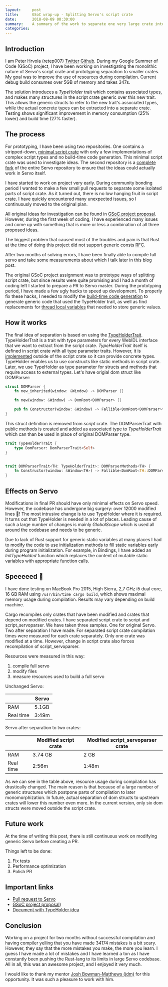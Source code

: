 ```yaml
---
layout:     post
title:      GSoC wrap-up - Splitting Servo's script crate
date:       2018-08-09 00:30:00
summary:    A summary of the work to separate one very large crate into smaller ones
categories:
---
```


## Introduction

I am Peter Hrvola (retep007) [Twitter](https://twitter.com/retep007) [Github](https://github.com/retep007). During my Google Summer of Code (GSoC) project, I have been working on investigating the monolithic nature of Servo's script crate and prototyping separation to smaller crates. My goal was to improve the use of resources during compilation. Current debug build consumes over 5GB of memory and takes 347s.

The solution introduces a *TypeHolder* trait which contains associated types, and makes many structures in the script crate generic over this new trait. This allows the generic structs to refer to the new trait's associated types, while the actual concrete types can be extracted into a separate crate. Testing shows significant improvement in memory consumption (25% lower) and build time (27% faster).

## The process

For prototyping, I have been using two repositories. One contains a stripped-down, [minimal script crate](https://github.com/retep007/servo) with only a few implementations of complex script types and no build-time code generation. This minimal script crate was used to investigate ideas. The second repository is a [complete fork](https://github.com/retep007/servo-1) of the entire Servo repository to ensure that the ideas could actually work in Servo itself.

I have started to work on project very early. During community bonding period I wanted to make a few small pull requests to separate some isolated parts of script crate. As it turned out, there is no low hanging fruit in script crate. I have quickly encountered many unexpected issues, so I continuously moved to the original plan.

All original ideas for investigation can be found in [GSoC project proposal](https://docs.google.com/document/d/1uZDmzuQZM4dTklR3ksrAnMgCWCkfJjtRl-rbQ7-54Gc/edit?usp=sharing). However, during the first week of coding, I have experienced many issues and come up with something that is more or less a combination of all three proposed ideas.

The biggest problem that caused most of the troubles and pain is that Rust at the time of doing this project did not support generic consts [RFC](https://github.com/rust-lang/rust/issues/44580). 

After two months of solving errors, I have been finally able to compile full servo and take some measurements about which I talk later in this blog post.

The original GSoC project assignment was to prototype ways of splitting script crate, but since results were quite promising and I had a month of coding left I started to prepare a PR to Servo master. During the prototyping period, I have made a few ugly hacks to speed up development. To properly fix these hacks, I needed to modify the [build-time code generation](https://github.com/servo/servo/pull/21371/files#diff-60d01595cff328c165842fea9e4ccbc2) to generate generic code that used the TypeHolder trait, as well as find replacements for [thread local variables](https://github.com/servo/servo/pull/21371/files#diff-6c9eb9831bece73e53b647b302e4f9b8) that needed to store generic values. 

## How it works

The final idea of separation is based on using the [TypeHolderTrait](https://github.com/servo/servo/pull/21371/files#diff-12c9bc2e114f0cc3677b5a3b11349eaf). TypeHolderTrait is a trait with type parameters for every WebIDL interface that we want to extract from the script crate. *TypeHolderTrait* itself is defined in script crate with all type parameter traits. However, it is [implemented](https://github.com/servo/servo/pull/21371/files#diff-3092ed761ed8d9f72f5f0298b15b77d8R142) outside of the script crate so it can provide concrete types. TypeHolder enables us to use constructs like static methods in script crate. Later, we use TypeHolder as type parameter for structs and methods that require access to external types. Let's have origial dom struct like DOMParser:
```rust
struct DOMParser {
    fn new_inherited(window: &Window) -> DOMParser {} 

    fn new(window: &Window) -> DomRoot<DOMParser> {}

    pub fn Constructor(window: &Window) -> Fallible<DomRoot<DOMParser>> {}
}
```

This struct definition is removed from *script* crate. The DOMParserTrait with public methods is created and added as associated type to *TypeHolderTrait* which can than be used in place of original DOMParser type.

```rust
trait TypeHolderTrait {
    type DomParser: DomParserTrait<Self>
}


trait DOMParserTrait<TH: TypeHolderTrait>: DOMParserMethods<TH> {
    fn Constructor(window: &Window<TH>) -> Fallible<DomRoot<TH::DOMParser>>;
}

````

## Effects on Servo

Modifications in final PR should have only minimal effects on Servo speed. However, the codebase has undergone big surgery: over 12000 modified lines 🏥! The most intrusive change is to use TypeHolder where it is required. It turns out that TypeHolder is needed in a lot of places. Leading cause of such a large number of changes is mainly *GlobalScope* which is used all around the codebase and needs to be generic.

Due to lack of Rust support for generic static variables at many places I had to modify the code to use initialization methods to fill static variables early during program initialization. For example, in Bindings, I have added an *InitTypeHolded* function which replaces the content of mutable static variables with appropriate function calls.

## Speeeeed 🚀

I have done testing on MacBook Pro 2015, High Sierra, 2,7 GHz i5 dual core, 16 GB RAM using `/usr/bin/time cargo build`, which shows maximal memory usage during compilation. Results may vary depending on build machine.

Cargo recompiles only crates that have been modified and crates that depend on modified crates. I have separated script crate to script and script_servoparser. We have taken three samples. One for original Servo. Two after separation I have made. For separated script crate compilation times were measured for each crate separately. Only one crate was modified at a time. However, change in script crate also forces recompilation of script_servoparser.

Resources were measured in this way:

1. compile full servo
2. modify files
3. measure resources used to build a full servo

Unchanged Servo:

|           | Servo |
| --------- | ------------- |
| RAM       | 5.1GB | 
| Real time | 3:49m |

Servo after separation to two crates:

| | Modified script crate | Modified script_servoparser crate |
| - | - | - |
| RAM | 3.74 GB | 2 GB |
| Real time | 2:56m | 1:48m |

As we can see in the table above, resource usage during compilation has drastically changed. The main reason is that because of a large number of generic structures which postpone parts of compilation to later monomorphization. In future, actual separation of dom structs to upstream crates will lower this number even more. In the current version, only six dom structs were moved outside the script crate.

## Future work

At the time of writing this post, there is still continuous work on modifying generic Servo before creating a PR.

Things left to be done:

1. Fix tests
2. Performance optimization
3. Polish PR

## Important links

- [Pull request to Servo](https://github.com/servo/servo/pull/21371)
- [GSoC project proposal](https://docs.google.com/document/d/1uZDmzuQZM4dTklR3ksrAnMgCWCkfJjtRl-rbQ7-54Gc/edit?usp=sharing))
- [Document with TypeHolder idea](https://paper.dropbox.com/doc/Script-Trait-types--AJwd82loCgoigvnx2NGK7G1mAQ-BKKNiTpqoTSvd502snFlu)

## Conclusion

Working on a project for two months without successful compilation and having compiler yelling that you have made 34174 mistakes is a bit scary. However, they say that the more mistakes you make, the more you learn. I guess I have made a lot of mistakes and I have learned a ton as I have constantly been pushing the Rust-lang to its limits in large Servo codebase. All in all, this was an awesome project, and I enjoyed it very much.

I would like to thank my mentor [Josh Bowman-Matthews (jdm)](https://twitter.com/lastontheboat) for this opportunity. It was such a pleasure to work with him.
